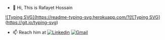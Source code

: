 - 👋 Hi, This is Rafayet Hossain

[![Typing SVG](https://readme-typing-svg.herokuapp.com/?[![Typing SVG](https://readme-typing-svg.herokuapp.com?lines=Certified+Lean+Six+Sigma+Black+Belt;Experience+Business+Analyst;Professional+SQA+and+Writer+)](https://git.io/typing-svg)

- 📫 Reach him at
[![Linkedin](https://img.shields.io/badge/-LinkedIn-blue?style=flat&logo=Linkedin&logoColor=white)](https://www.linkedin.com/in/rafayet13/)
[![Gmail](https://img.shields.io/badge/-Gmail-c14438?style=flat&logo=Gmail&logoColor=white)](mailto:rafayet13@gmail.com)


<!---
rafayethossain/rafayethossain is a ✨ special ✨ repository because its `README.md` (this file) appears on your GitHub profile.
You can click the Preview link to take a look at your changes.
--->
